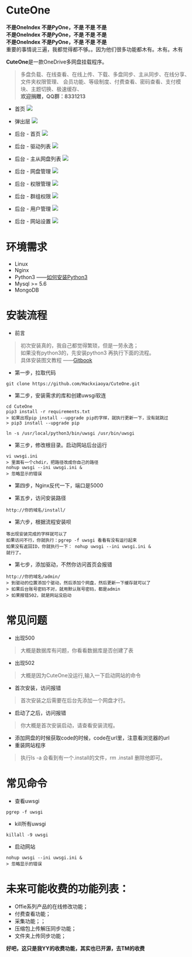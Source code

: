 # CuteOne

**不是OneIndex 不是PyOne，不是 不是 不是**   
**不是OneIndex 不是PyOne，不是 不是 不是**   
**不是OneIndex 不是PyOne，不是 不是 不是**   
重要的事情说三遍，我都觉得都不够。。因为他们很多功能都木有。木有。木有  


**CuteOne**是一款OneDrive多网盘挂载程序。
> 多盘负载、在线查看、在线上传、下载、多盘同步、主从同步、在线分享、文件夹权限管理、
  会员功能、等级制度、付费查看、密码查看、支付模块、主题切换、极速缓存、  
**欢迎捐赠，QQ群：8331213**

* 首页
![](http://ww1.sinaimg.cn/large/a096a6bfgy1g1t22hd8kwj21gs0qwdo4.jpg)

* 弹出层
![](http://ww1.sinaimg.cn/large/a096a6bfly1g19wsm3vzvj21gr0qogpi.jpg)

* 后台 - 首页
![](http://ww1.sinaimg.cn/large/a096a6bfgy1g1t21bb8e8j21hc0qv0u9.jpg)

* 后台 - 驱动列表
![](http://ww1.sinaimg.cn/large/a096a6bfgy1g1t23cy43oj21hc0qyq62.jpg)

* 后台 - 主从网盘列表
![](http://ww1.sinaimg.cn/large/a096a6bfgy1g1t23d4lhkj21hc0qvdht.jpg)

* 后台 - 网盘管理
![](http://ww1.sinaimg.cn/large/a096a6bfgy1g1t23cye5cj21hc0qwjts.jpg)

* 后台 - 权限管理
![](http://ww1.sinaimg.cn/large/a096a6bfgy1g1t23cy2i7j21hc0qwmz5.jpg)

* 后台 - 群组权限
![](http://ww1.sinaimg.cn/large/a096a6bfgy1g1t23cxhlaj21hc0qxgnl.jpg)

* 后台 - 用户管理
![](http://ww1.sinaimg.cn/large/a096a6bfgy1g1t23cyc3gj21hc0qvwhm.jpg)

* 后台 - 网站设置
![](http://ww1.sinaimg.cn/large/a096a6bfgy1g1t23d4vecj21hc0qx772.jpg)



# 环境需求
* Linux
* Nginx
* Python3  ——[如何安装Python3](https://www.cnblogs.com/s-seven/p/9105973.html)
* Mysql >= 5.6
* MongoDB


# 安装流程
* 前言
> 初次安装真的，我自己都觉得繁琐，但是一劳永逸；  
  如果没有python3的，先安装python3 再执行下面的流程。  
  具体安装图文教程  ——[Gitbook](https://wiki.cuteone.cn/)
* 第一步，拉取代码  
```
git clone https://github.com/Hackxiaoya/CuteOne.git  
```
* 第二步，安装需求的库和创建uwsgi软连
```
cd CuteOne
pip3 install -r requirements.txt
> 如果出现pip install --upgrade pip的字样，就执行更新一下，没有就跳过
> pip3 install --upgrade pip

ln -s /usr/local/python3/bin/uwsgi /usr/bin/uwsgi
```
* 第三步，修改根目录。启动网站后台运行   
```
vi uwsgi.ini
> 里面有一个chdir，把路径改成你自己的路径
nohup uwsgi --ini uwsgi.ini &
> 忽略显示的错误
```
* 第四步，Nginx反代一下，端口是5000

* 第五步，访问安装路径
```
http://你的域名/install/
```
* 第六步，根据流程安装呗
```
等出现安装完成的字样就可以了
如果访问不行，你就执行：pgrep -f uwsgi 看看有没有运行起来
如果没有返回ID，你就执行一下： nohup uwsgi --ini uwsgi.ini &
就行了。
```
* 第七步，添加驱动，不然你访问首页会报错
```
http://你的域名/admin/
> 到驱动的位置添加个驱动，然后添加个网盘，然后更新一下缓存就可以了
> 如果后台账号密码不对，就用默认账号密码，都是admin
> 如果报错502，就是网站没启动
```




# 常见问题
* 出现500
> 大概是数据库有问题，你看看数据库是否创建了表
* 出现502 
> 大概是因为CuteOne没运行,输入一下启动网站的命令
* 首次安装，访问报错
> 首次安装之后需要在后台先添加一个网盘才行。
* 启动了之后，访问报错
> 你大概是首次安装启动，请查看安装流程。
* 添加网盘的时候获取code的时候，code在url里，注意看浏览器的url
* 重装网站程序
> 执行ls -a 会看到有一个.install的文件，rm .install 删除他即可。


# 常见命令
* 查看uwsgi
```
pgrep -f uwsgi
```
* kill所有uwsgi
```
killall -9 uwsgi
```
* 启动网站
```
nohup uwsgi --ini uwsgi.ini &
> 忽略显示的错误
```



# 未来可能收费的功能列表：
* Offie系列产品的在线修改功能；
* 付费查看功能；
* 采集功能；；
* 压缩包上传解压同步功能；
* 文件夹上传同步功能；  

**好吧，这只是我YY的收费功能，其实也已开源，去TM的收费**